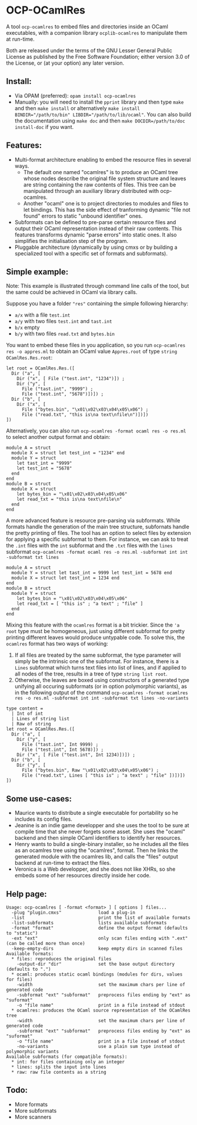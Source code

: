 OCP-OCamlRes
============

A tool `ocp-ocamlres` to embed files and directories inside an OCaml
executables, with a companion library `ocplib-ocamlres` to manipulate
them at run-time.

Both are released under the terms of the GNU Lesser General
Public License as published by the Free Software Foundation; either
version 3.0 of the License, or (at your option) any later version.

Install:
--------

 - Via OPAM (preferred): `opam install ocp-ocamlres`
 - Manually: you will need to install the `pprint` library and then
   type `make` and then `make install` or alternatively `make install
   BINDIR="/path/to/bin" LIBDIR="/path/to/lib/ocaml"`. You can also
   build the documentation using `make doc` and then `make
   DOCDIR=/path/to/doc install-doc` if you want.

Features:
---------
  - Multi-format architecture enabling to embed the resource files in
    several ways.
    * The default one named "ocamlres" is to produce an OCaml tree
      whose nodes describe the original file system structure and
      leaves are string containing the raw contents of files. This
      tree can be manipulated through an auxiliary library distributed
      with ocp-ocamlres.
    * Another "ocaml" one is to project directories to modules and
      files to let bindings. This has the side effect of tranforming
      dynamic "file not found" errors to static "unbound identifier"
      ones.
  - Subformats can be defined to pre-parse certain resource files and
    output their OCaml representation instead of their raw
    contents. This features transforms dynamic "parse errors" into
    static ones. It also simplifies the initialisation step of the
    program.
  - Pluggable architecture (dynamically by using cmxs or by building a
    specialized tool with a specific set of formats and subformats).

Simple example:
---------------

Note: This example is illustrated through command line calls of the
tool, but the same could be achieved in OCaml via library calls.

Suppose you have a folder `"res"` containing the simple following hierarchy:
 - `a/x` with a file `test.int`
 - `a/y` with two files `test.int` and `tast.int`
 - `b/x` empty
 - `b/y` with two files `read.txt` and `bytes.bin`

You want to embed these files in you application, so you run
`ocp-ocamlres res -o appres.ml` to obtain an OCaml value `Appres.root`
of type `string OCamlRes.Res.root`:

```
let root = OCamlRes.Res.([
  Dir ("a", [
    Dir ("x", [ File ("test.int", "1234")]) ;
    Dir ("y", [
      File ("tast.int", "9999") ;
      File ("test.int", "5678")])]) ;
  Dir ("b", [
    Dir ("x", [
      File ("bytes.bin", "\x01\x02\x03\x04\x05\x06") ;
      File ("read.txt", "this is\na text\nfile\n")])])
])
```

Alternatively, you can also run `ocp-ocamlres -format ocaml res -o res.ml`
 to select another output format and obtain:

```
module A = struct
  module X = struct let test_int = "1234" end
  module Y = struct
    let tast_int = "9999"
    let test_int = "5678"
  end
end
module B = struct
  module X = struct
    let bytes_bin = "\x01\x02\x03\x04\x05\x06"
    let read_txt = "this is\na text\nfile\n"
  end
end
```

A more advanced feature is resource pre-parsing via subformats. While
formats handle the generation of the main tree structure, subfornats
handle the pretty printing of files. The tool has an option to select
files by extension for applying a specific subformat to them. For
instance, we can ask to treat the `.int` files with the `int`
subformat and the `.txt` files with the `lines` subformat
`ocp-ocamlres -format ocaml res -o res.ml -subformat int int
-subformat txt lines`

```
module A = struct
  module Y = struct let tast_int = 9999 let test_int = 5678 end
  module X = struct let test_int = 1234 end
end
module B = struct
  module Y = struct
    let bytes_bin = "\x01\x02\x03\x04\x05\x06"
    let read_txt = [ "this is" ; "a text" ; "file" ]
  end
end
```

Mixing this feature with the `ocamlres` format is a bit trickier.
Since the `'a root` type must be homogeneous, just using different
subformat for pretty printing different leaves would produce untypable
code. To solve this, the `ocamlres` format has two ways of working:
  1. If all files are treated by the same subformat, the type
     parameter will simply be the intrinsic one of the subformat. For
     instance, there is a `Lines` subformat which turns text files
     into list of lines, and if applied to all nodes of the tree,
     results in a tree of type `string list root`.
  2. Otherwise, the leaves are boxed using constructors of a generated
     type unifying all occuring subformats (or in option polymorphic
     variants), as in the following output of the command
     `ocp-ocamlres -format ocamlres res -o res.ml -subformat int int
     -subformat txt lines -no-variants`

```
type content =
  | Int of int
  | Lines of string list
  | Raw of string
let root = OCamlRes.Res.([
  Dir ("a", [
    Dir ("y", [
      File ("tast.int", Int 9999) ;
      File ("test.int", Int 5678)]) ;
    Dir ("x", [ File ("test.int", Int 1234)])]) ;
  Dir ("b", [
    Dir ("y", [
      File ("bytes.bin", Raw "\x01\x02\x03\x04\x05\x06") ;
      File ("read.txt", Lines [ "this is" ; "a text" ; "file" ])])])
])
```

Some use-cases:
---------------
 * Maurice wants to distribute a single executable for portability so
   he includes its config files.
 * Jeanine is an indie game developper and she uses the tool to be
   sure at compile time that she never forgets some asset. She uses
   the "ocaml" backend and then simple OCaml identifiers to identify her
   resources.
 * Henry wants to build a single-binary installer, so he includes all
   the files as an ocamlres tree using the "ocamlres", format. Then he
   links the generated module with the ocamlres lib, and calls the
   "files" output backend at run-time to extract the files.
 * Veronica is a Web developper, and she does not like XHRs, so she
   embeds some of her resources directly inside her code.

Help page:
----------
```
Usage: ocp-ocamlres [ -format <format> ] [ options ] files...
  -plug "plugin.cmxs"              load a plug-in
  -list                            print the list of available formats
  -list-subformats                 lists available subformats
  -format "format"                 define the output format (defaults to "static")
  -ext "ext"                       only scan files ending with ".ext" (can be called more than once)
  -keep-empty-dirs                 keep empty dirs in scanned files
Available formats:
  * files: reproduces the original files
    -output-dir "dir"              set the base output directory (defaults to ".")
  * ocaml: produces static ocaml bindings (modules for dirs, values for files)
    -width                         set the maximum chars per line of generated code
    -subformat "ext" "subformat"   preprocess files ending by "ext" as "suformat"
    -o "file name"                 print in a file instead of stdout
  * ocamlres: produces the OCaml source representation of the OCamlRes tree
    -width                         set the maximum chars per line of generated code
    -subformat "ext" "subformat"   preprocess files ending by "ext" as "suformat"
    -o "file name"                 print in a file instead of stdout
    -no-variants                   use a plain sum type instead of polymorphic variants
Available subformats (for compatible formats):
  * int: for files containing only an integer
  * lines: splits the input into lines
  * raw: raw file contents as a string
```

Todo:
-----
 - More formats
 - More subformats
 - More scanners
